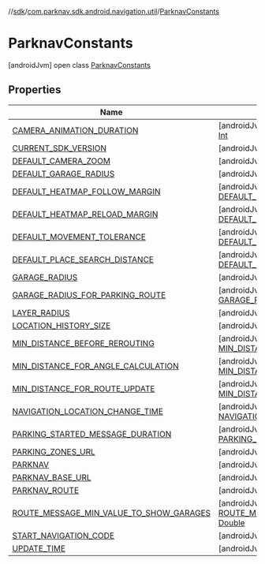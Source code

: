 //[sdk](../../../index.md)/[com.parknav.sdk.android.navigation.util](../index.md)/[ParknavConstants](index.md)



# ParknavConstants  
 [androidJvm] open class [ParknavConstants](index.md)   


## Properties  
  
|  Name |  Summary | 
|---|---|
| <a name="com.parknav.sdk.android.navigation.util/ParknavConstants/CAMERA_ANIMATION_DURATION/#/PointingToDeclaration/"></a>[CAMERA_ANIMATION_DURATION](-c-a-m-e-r-a_-a-n-i-m-a-t-i-o-n_-d-u-r-a-t-i-o-n.md)| <a name="com.parknav.sdk.android.navigation.util/ParknavConstants/CAMERA_ANIMATION_DURATION/#/PointingToDeclaration/"></a> [androidJvm] val [CAMERA_ANIMATION_DURATION](-c-a-m-e-r-a_-a-n-i-m-a-t-i-o-n_-d-u-r-a-t-i-o-n.md): [Int](https://kotlinlang.org/api/latest/jvm/stdlib/kotlin/-int/index.html)   <br>|
| <a name="com.parknav.sdk.android.navigation.util/ParknavConstants/CURRENT_SDK_VERSION/#/PointingToDeclaration/"></a>[CURRENT_SDK_VERSION](-c-u-r-r-e-n-t_-s-d-k_-v-e-r-s-i-o-n.md)| <a name="com.parknav.sdk.android.navigation.util/ParknavConstants/CURRENT_SDK_VERSION/#/PointingToDeclaration/"></a> [androidJvm] val [CURRENT_SDK_VERSION](-c-u-r-r-e-n-t_-s-d-k_-v-e-r-s-i-o-n.md): [Int](https://kotlinlang.org/api/latest/jvm/stdlib/kotlin/-int/index.html)   <br>|
| <a name="com.parknav.sdk.android.navigation.util/ParknavConstants/DEFAULT_CAMERA_ZOOM/#/PointingToDeclaration/"></a>[DEFAULT_CAMERA_ZOOM](-d-e-f-a-u-l-t_-c-a-m-e-r-a_-z-o-o-m.md)| <a name="com.parknav.sdk.android.navigation.util/ParknavConstants/DEFAULT_CAMERA_ZOOM/#/PointingToDeclaration/"></a> [androidJvm] val [DEFAULT_CAMERA_ZOOM](-d-e-f-a-u-l-t_-c-a-m-e-r-a_-z-o-o-m.md): [Double](https://kotlinlang.org/api/latest/jvm/stdlib/kotlin/-double/index.html)   <br>|
| <a name="com.parknav.sdk.android.navigation.util/ParknavConstants/DEFAULT_GARAGE_RADIUS/#/PointingToDeclaration/"></a>[DEFAULT_GARAGE_RADIUS](-d-e-f-a-u-l-t_-g-a-r-a-g-e_-r-a-d-i-u-s.md)| <a name="com.parknav.sdk.android.navigation.util/ParknavConstants/DEFAULT_GARAGE_RADIUS/#/PointingToDeclaration/"></a> [androidJvm] val [DEFAULT_GARAGE_RADIUS](-d-e-f-a-u-l-t_-g-a-r-a-g-e_-r-a-d-i-u-s.md): [Int](https://kotlinlang.org/api/latest/jvm/stdlib/kotlin/-int/index.html)   <br>|
| <a name="com.parknav.sdk.android.navigation.util/ParknavConstants/DEFAULT_HEATMAP_FOLLOW_MARGIN/#/PointingToDeclaration/"></a>[DEFAULT_HEATMAP_FOLLOW_MARGIN](-d-e-f-a-u-l-t_-h-e-a-t-m-a-p_-f-o-l-l-o-w_-m-a-r-g-i-n.md)| <a name="com.parknav.sdk.android.navigation.util/ParknavConstants/DEFAULT_HEATMAP_FOLLOW_MARGIN/#/PointingToDeclaration/"></a> [androidJvm] val [DEFAULT_HEATMAP_FOLLOW_MARGIN](-d-e-f-a-u-l-t_-h-e-a-t-m-a-p_-f-o-l-l-o-w_-m-a-r-g-i-n.md): [Int](https://kotlinlang.org/api/latest/jvm/stdlib/kotlin/-int/index.html)   <br>|
| <a name="com.parknav.sdk.android.navigation.util/ParknavConstants/DEFAULT_HEATMAP_RELOAD_MARGIN/#/PointingToDeclaration/"></a>[DEFAULT_HEATMAP_RELOAD_MARGIN](-d-e-f-a-u-l-t_-h-e-a-t-m-a-p_-r-e-l-o-a-d_-m-a-r-g-i-n.md)| <a name="com.parknav.sdk.android.navigation.util/ParknavConstants/DEFAULT_HEATMAP_RELOAD_MARGIN/#/PointingToDeclaration/"></a> [androidJvm] val [DEFAULT_HEATMAP_RELOAD_MARGIN](-d-e-f-a-u-l-t_-h-e-a-t-m-a-p_-r-e-l-o-a-d_-m-a-r-g-i-n.md): [Int](https://kotlinlang.org/api/latest/jvm/stdlib/kotlin/-int/index.html)   <br>|
| <a name="com.parknav.sdk.android.navigation.util/ParknavConstants/DEFAULT_MOVEMENT_TOLERANCE/#/PointingToDeclaration/"></a>[DEFAULT_MOVEMENT_TOLERANCE](-d-e-f-a-u-l-t_-m-o-v-e-m-e-n-t_-t-o-l-e-r-a-n-c-e.md)| <a name="com.parknav.sdk.android.navigation.util/ParknavConstants/DEFAULT_MOVEMENT_TOLERANCE/#/PointingToDeclaration/"></a> [androidJvm] val [DEFAULT_MOVEMENT_TOLERANCE](-d-e-f-a-u-l-t_-m-o-v-e-m-e-n-t_-t-o-l-e-r-a-n-c-e.md): [Int](https://kotlinlang.org/api/latest/jvm/stdlib/kotlin/-int/index.html)   <br>|
| <a name="com.parknav.sdk.android.navigation.util/ParknavConstants/DEFAULT_PLACE_SEARCH_DISTANCE/#/PointingToDeclaration/"></a>[DEFAULT_PLACE_SEARCH_DISTANCE](-d-e-f-a-u-l-t_-p-l-a-c-e_-s-e-a-r-c-h_-d-i-s-t-a-n-c-e.md)| <a name="com.parknav.sdk.android.navigation.util/ParknavConstants/DEFAULT_PLACE_SEARCH_DISTANCE/#/PointingToDeclaration/"></a> [androidJvm] val [DEFAULT_PLACE_SEARCH_DISTANCE](-d-e-f-a-u-l-t_-p-l-a-c-e_-s-e-a-r-c-h_-d-i-s-t-a-n-c-e.md): [Int](https://kotlinlang.org/api/latest/jvm/stdlib/kotlin/-int/index.html)   <br>|
| <a name="com.parknav.sdk.android.navigation.util/ParknavConstants/GARAGE_RADIUS/#/PointingToDeclaration/"></a>[GARAGE_RADIUS](-g-a-r-a-g-e_-r-a-d-i-u-s.md)| <a name="com.parknav.sdk.android.navigation.util/ParknavConstants/GARAGE_RADIUS/#/PointingToDeclaration/"></a> [androidJvm] val [GARAGE_RADIUS](-g-a-r-a-g-e_-r-a-d-i-u-s.md): [Int](https://kotlinlang.org/api/latest/jvm/stdlib/kotlin/-int/index.html)   <br>|
| <a name="com.parknav.sdk.android.navigation.util/ParknavConstants/GARAGE_RADIUS_FOR_PARKING_ROUTE/#/PointingToDeclaration/"></a>[GARAGE_RADIUS_FOR_PARKING_ROUTE](-g-a-r-a-g-e_-r-a-d-i-u-s_-f-o-r_-p-a-r-k-i-n-g_-r-o-u-t-e.md)| <a name="com.parknav.sdk.android.navigation.util/ParknavConstants/GARAGE_RADIUS_FOR_PARKING_ROUTE/#/PointingToDeclaration/"></a> [androidJvm] val [GARAGE_RADIUS_FOR_PARKING_ROUTE](-g-a-r-a-g-e_-r-a-d-i-u-s_-f-o-r_-p-a-r-k-i-n-g_-r-o-u-t-e.md): [Int](https://kotlinlang.org/api/latest/jvm/stdlib/kotlin/-int/index.html)   <br>|
| <a name="com.parknav.sdk.android.navigation.util/ParknavConstants/LAYER_RADIUS/#/PointingToDeclaration/"></a>[LAYER_RADIUS](-l-a-y-e-r_-r-a-d-i-u-s.md)| <a name="com.parknav.sdk.android.navigation.util/ParknavConstants/LAYER_RADIUS/#/PointingToDeclaration/"></a> [androidJvm] val [LAYER_RADIUS](-l-a-y-e-r_-r-a-d-i-u-s.md): [Int](https://kotlinlang.org/api/latest/jvm/stdlib/kotlin/-int/index.html)   <br>|
| <a name="com.parknav.sdk.android.navigation.util/ParknavConstants/LOCATION_HISTORY_SIZE/#/PointingToDeclaration/"></a>[LOCATION_HISTORY_SIZE](-l-o-c-a-t-i-o-n_-h-i-s-t-o-r-y_-s-i-z-e.md)| <a name="com.parknav.sdk.android.navigation.util/ParknavConstants/LOCATION_HISTORY_SIZE/#/PointingToDeclaration/"></a> [androidJvm] val [LOCATION_HISTORY_SIZE](-l-o-c-a-t-i-o-n_-h-i-s-t-o-r-y_-s-i-z-e.md): [Int](https://kotlinlang.org/api/latest/jvm/stdlib/kotlin/-int/index.html)   <br>|
| <a name="com.parknav.sdk.android.navigation.util/ParknavConstants/MIN_DISTANCE_BEFORE_REROUTING/#/PointingToDeclaration/"></a>[MIN_DISTANCE_BEFORE_REROUTING](-m-i-n_-d-i-s-t-a-n-c-e_-b-e-f-o-r-e_-r-e-r-o-u-t-i-n-g.md)| <a name="com.parknav.sdk.android.navigation.util/ParknavConstants/MIN_DISTANCE_BEFORE_REROUTING/#/PointingToDeclaration/"></a> [androidJvm] val [MIN_DISTANCE_BEFORE_REROUTING](-m-i-n_-d-i-s-t-a-n-c-e_-b-e-f-o-r-e_-r-e-r-o-u-t-i-n-g.md): [Int](https://kotlinlang.org/api/latest/jvm/stdlib/kotlin/-int/index.html)   <br>|
| <a name="com.parknav.sdk.android.navigation.util/ParknavConstants/MIN_DISTANCE_FOR_ANGLE_CALCULATION/#/PointingToDeclaration/"></a>[MIN_DISTANCE_FOR_ANGLE_CALCULATION](-m-i-n_-d-i-s-t-a-n-c-e_-f-o-r_-a-n-g-l-e_-c-a-l-c-u-l-a-t-i-o-n.md)| <a name="com.parknav.sdk.android.navigation.util/ParknavConstants/MIN_DISTANCE_FOR_ANGLE_CALCULATION/#/PointingToDeclaration/"></a> [androidJvm] val [MIN_DISTANCE_FOR_ANGLE_CALCULATION](-m-i-n_-d-i-s-t-a-n-c-e_-f-o-r_-a-n-g-l-e_-c-a-l-c-u-l-a-t-i-o-n.md): [Int](https://kotlinlang.org/api/latest/jvm/stdlib/kotlin/-int/index.html)   <br>|
| <a name="com.parknav.sdk.android.navigation.util/ParknavConstants/MIN_DISTANCE_FOR_ROUTE_UPDATE/#/PointingToDeclaration/"></a>[MIN_DISTANCE_FOR_ROUTE_UPDATE](-m-i-n_-d-i-s-t-a-n-c-e_-f-o-r_-r-o-u-t-e_-u-p-d-a-t-e.md)| <a name="com.parknav.sdk.android.navigation.util/ParknavConstants/MIN_DISTANCE_FOR_ROUTE_UPDATE/#/PointingToDeclaration/"></a> [androidJvm] val [MIN_DISTANCE_FOR_ROUTE_UPDATE](-m-i-n_-d-i-s-t-a-n-c-e_-f-o-r_-r-o-u-t-e_-u-p-d-a-t-e.md): [Double](https://kotlinlang.org/api/latest/jvm/stdlib/kotlin/-double/index.html)   <br>|
| <a name="com.parknav.sdk.android.navigation.util/ParknavConstants/NAVIGATION_LOCATION_CHANGE_TIME/#/PointingToDeclaration/"></a>[NAVIGATION_LOCATION_CHANGE_TIME](-n-a-v-i-g-a-t-i-o-n_-l-o-c-a-t-i-o-n_-c-h-a-n-g-e_-t-i-m-e.md)| <a name="com.parknav.sdk.android.navigation.util/ParknavConstants/NAVIGATION_LOCATION_CHANGE_TIME/#/PointingToDeclaration/"></a> [androidJvm] val [NAVIGATION_LOCATION_CHANGE_TIME](-n-a-v-i-g-a-t-i-o-n_-l-o-c-a-t-i-o-n_-c-h-a-n-g-e_-t-i-m-e.md): [Int](https://kotlinlang.org/api/latest/jvm/stdlib/kotlin/-int/index.html)   <br>|
| <a name="com.parknav.sdk.android.navigation.util/ParknavConstants/PARKING_STARTED_MESSAGE_DURATION/#/PointingToDeclaration/"></a>[PARKING_STARTED_MESSAGE_DURATION](-p-a-r-k-i-n-g_-s-t-a-r-t-e-d_-m-e-s-s-a-g-e_-d-u-r-a-t-i-o-n.md)| <a name="com.parknav.sdk.android.navigation.util/ParknavConstants/PARKING_STARTED_MESSAGE_DURATION/#/PointingToDeclaration/"></a> [androidJvm] val [PARKING_STARTED_MESSAGE_DURATION](-p-a-r-k-i-n-g_-s-t-a-r-t-e-d_-m-e-s-s-a-g-e_-d-u-r-a-t-i-o-n.md): [Int](https://kotlinlang.org/api/latest/jvm/stdlib/kotlin/-int/index.html)   <br>|
| <a name="com.parknav.sdk.android.navigation.util/ParknavConstants/PARKING_ZONES_URL/#/PointingToDeclaration/"></a>[PARKING_ZONES_URL](-p-a-r-k-i-n-g_-z-o-n-e-s_-u-r-l.md)| <a name="com.parknav.sdk.android.navigation.util/ParknavConstants/PARKING_ZONES_URL/#/PointingToDeclaration/"></a> [androidJvm] val [PARKING_ZONES_URL](-p-a-r-k-i-n-g_-z-o-n-e-s_-u-r-l.md): [String](https://developer.android.com/reference/kotlin/java/lang/String.html)   <br>|
| <a name="com.parknav.sdk.android.navigation.util/ParknavConstants/PARKNAV/#/PointingToDeclaration/"></a>[PARKNAV](-p-a-r-k-n-a-v.md)| <a name="com.parknav.sdk.android.navigation.util/ParknavConstants/PARKNAV/#/PointingToDeclaration/"></a> [androidJvm] val [PARKNAV](-p-a-r-k-n-a-v.md): [String](https://developer.android.com/reference/kotlin/java/lang/String.html)   <br>|
| <a name="com.parknav.sdk.android.navigation.util/ParknavConstants/PARKNAV_BASE_URL/#/PointingToDeclaration/"></a>[PARKNAV_BASE_URL](-p-a-r-k-n-a-v_-b-a-s-e_-u-r-l.md)| <a name="com.parknav.sdk.android.navigation.util/ParknavConstants/PARKNAV_BASE_URL/#/PointingToDeclaration/"></a> [androidJvm] val [PARKNAV_BASE_URL](-p-a-r-k-n-a-v_-b-a-s-e_-u-r-l.md): [String](https://developer.android.com/reference/kotlin/java/lang/String.html)   <br>|
| <a name="com.parknav.sdk.android.navigation.util/ParknavConstants/PARKNAV_ROUTE/#/PointingToDeclaration/"></a>[PARKNAV_ROUTE](-p-a-r-k-n-a-v_-r-o-u-t-e.md)| <a name="com.parknav.sdk.android.navigation.util/ParknavConstants/PARKNAV_ROUTE/#/PointingToDeclaration/"></a> [androidJvm] val [PARKNAV_ROUTE](-p-a-r-k-n-a-v_-r-o-u-t-e.md): [String](https://developer.android.com/reference/kotlin/java/lang/String.html)   <br>|
| <a name="com.parknav.sdk.android.navigation.util/ParknavConstants/ROUTE_MESSAGE_MIN_VALUE_TO_SHOW_GARAGES/#/PointingToDeclaration/"></a>[ROUTE_MESSAGE_MIN_VALUE_TO_SHOW_GARAGES](-r-o-u-t-e_-m-e-s-s-a-g-e_-m-i-n_-v-a-l-u-e_-t-o_-s-h-o-w_-g-a-r-a-g-e-s.md)| <a name="com.parknav.sdk.android.navigation.util/ParknavConstants/ROUTE_MESSAGE_MIN_VALUE_TO_SHOW_GARAGES/#/PointingToDeclaration/"></a> [androidJvm] val [ROUTE_MESSAGE_MIN_VALUE_TO_SHOW_GARAGES](-r-o-u-t-e_-m-e-s-s-a-g-e_-m-i-n_-v-a-l-u-e_-t-o_-s-h-o-w_-g-a-r-a-g-e-s.md): [Double](https://kotlinlang.org/api/latest/jvm/stdlib/kotlin/-double/index.html)   <br>|
| <a name="com.parknav.sdk.android.navigation.util/ParknavConstants/START_NAVIGATION_CODE/#/PointingToDeclaration/"></a>[START_NAVIGATION_CODE](-s-t-a-r-t_-n-a-v-i-g-a-t-i-o-n_-c-o-d-e.md)| <a name="com.parknav.sdk.android.navigation.util/ParknavConstants/START_NAVIGATION_CODE/#/PointingToDeclaration/"></a> [androidJvm] val [START_NAVIGATION_CODE](-s-t-a-r-t_-n-a-v-i-g-a-t-i-o-n_-c-o-d-e.md): [Int](https://kotlinlang.org/api/latest/jvm/stdlib/kotlin/-int/index.html)   <br>|
| <a name="com.parknav.sdk.android.navigation.util/ParknavConstants/UPDATE_TIME/#/PointingToDeclaration/"></a>[UPDATE_TIME](-u-p-d-a-t-e_-t-i-m-e.md)| <a name="com.parknav.sdk.android.navigation.util/ParknavConstants/UPDATE_TIME/#/PointingToDeclaration/"></a> [androidJvm] val [UPDATE_TIME](-u-p-d-a-t-e_-t-i-m-e.md): [Int](https://kotlinlang.org/api/latest/jvm/stdlib/kotlin/-int/index.html)   <br>|

